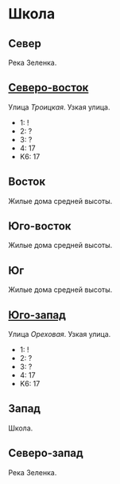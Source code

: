 # Школа

## Север

Река Зеленка.

## [Северо-восток](./550075.md)

Улица *Троицкая*.
Узкая улица.

* 1:    !
* 2:    ?
* 3:    ?
* 4:    17
* K6:   17

## Восток

Жилые дома средней высоты.

## Юго-восток

Жилые дома средней высоты.

## Юг

Жилые дома средней высоты.

## [Юго-запад](./540080.md)

Улица *Ореховая*.
Узкая улица.

* 1:    !
* 2:    ?
* 3:    ?
* 4:    17
* K6:   17

## Запад

Школа.

## Северо-запад

Река Зеленка.
